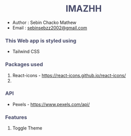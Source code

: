 # <div align="center" style="color:hsl(235, 19%, 35%)"> IMAZHH</div>

- Author : Sebin Chacko Mathew
- Email : sebinsebzz2002@gmail.com

### <div  style="color:hsl(235, 19%, 35%) ">This Web app is styled using

- Tailwind CSS

### <div  style="color:hsl(235, 19%, 35%)"> Packages used

1. React-icons - https://react-icons.github.io/react-icons/
2.

### <div  style="color:hsl(235, 19%, 35%)"> API

- Pexels - https://www.pexels.com/api/

### <div  style="color:hsl(235, 19%, 35%)"> Features

1. Toggle Theme
